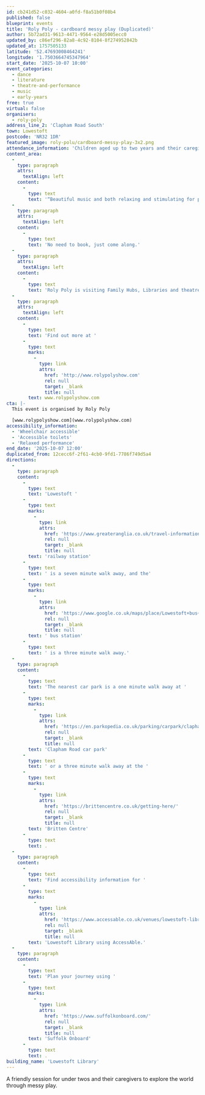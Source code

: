 ```yaml
---
id: cb241d52-c032-4604-a0fd-f8a51b0f08b4
published: false
blueprint: events
title: 'Roly Poly - cardboard messy play (Duplicated)'
author: 5b72ad31-9613-4471-9564-e28d5005ecc0
updated_by: c86ef296-82a8-4c92-8104-8f274952842b
updated_at: 1757505133
latitude: '52.47693008464241'
longitude: '1.7503664745347964'
start_date: '2025-10-07 10:00'
event_categories:
  - dance
  - literature
  - theatre-and-performance
  - music
  - early-years
free: true
virtual: false
organisers:
  - roly-poly
address_line_2: 'Clapham Road South'
town: Lowestoft
postcode: 'NR32 1DR'
featured_image: roly-polu/cardboard-messy-play-3x2.png
attendance_information: 'Children aged up to two years and their caregiver'
content_area:
  -
    type: paragraph
    attrs:
      textAlign: left
    content:
      -
        type: text
        text: '“Beautiful music and both relaxing and stimulating for parents and little ones”'
  -
    type: paragraph
    attrs:
      textAlign: left
    content:
      -
        type: text
        text: 'No need to book, just come along.'
  -
    type: paragraph
    attrs:
      textAlign: left
    content:
      -
        type: text
        text: 'Roly Poly is visiting Family Hubs, Libraries and theatres between October 2025 — March 2026.'
  -
    type: paragraph
    attrs:
      textAlign: left
    content:
      -
        type: text
        text: 'Find out more at '
      -
        type: text
        marks:
          -
            type: link
            attrs:
              href: 'http://www.rolypolyshow.com'
              rel: null
              target: _blank
              title: null
        text: www.rolypolyshow.com
cta: |-
  This event is organised by Roly Poly

  [www.rolypolyshow.com](www.rolypolyshow.com)
accessibility_information:
  - 'Wheelchair accessible'
  - 'Accessible toilets'
  - 'Relaxed performance'
end_date: '2025-10-07 12:00'
duplicated_from: 12cecc6f-2f61-4cb0-9fd1-7786f749d5a4
directions:
  -
    type: paragraph
    content:
      -
        type: text
        text: 'Lowestoft '
      -
        type: text
        marks:
          -
            type: link
            attrs:
              href: 'https://www.greateranglia.co.uk/travel-information/station-information/lwt'
              rel: null
              target: _blank
              title: null
        text: 'railway station'
      -
        type: text
        text: ' is a seven minute walk away, and the'
      -
        type: text
        marks:
          -
            type: link
            attrs:
              href: 'https://www.google.co.uk/maps/place/Lowestoft+bus+station/@52.4770576,1.7497725,18z/data=!4m24!1m15!4m14!1m6!1m2!1s0x47da1af4dc6a0171:0xa9d78eb97007c720!2sLowestoft+Library!2m2!1d1.7503366!2d52.4768238!1m6!1m2!1s0x47da1af56d372b2b:0x7065be204d63f941!2sLowestoft+bus+station,+Lowestoft+NR32+1NL!2m2!1d1.7519173!2d52.4773506!3m7!1s0x47da1af56d372b2b:0x7065be204d63f941!6m1!1v5!8m2!3d52.4773506!4d1.7519173!16s%2Fg%2F1q67mdqrk?entry=ttu'
              rel: null
              target: _blank
              title: null
        text: ' bus station'
      -
        type: text
        text: ' is a three minute walk away.'
  -
    type: paragraph
    content:
      -
        type: text
        text: 'The nearest car park is a one minute walk away at '
      -
        type: text
        marks:
          -
            type: link
            attrs:
              href: 'https://en.parkopedia.co.uk/parking/carpark/clapham_road/nr32/east_suffolk/?arriving=202404111030&leaving=202404111230'
              rel: null
              target: _blank
              title: null
        text: 'Clapham Road car park'
      -
        type: text
        text: ' or a three minute walk away at the '
      -
        type: text
        marks:
          -
            type: link
            attrs:
              href: 'https://brittencentre.co.uk/getting-here/'
              rel: null
              target: _blank
              title: null
        text: 'Britten Centre'
      -
        type: text
        text: .
  -
    type: paragraph
    content:
      -
        type: text
        text: 'Find accessibility information for '
      -
        type: text
        marks:
          -
            type: link
            attrs:
              href: 'https://www.accessable.co.uk/venues/lowestoft-library#224575f8-3516-404e-b08b-2b948939e7ad'
              rel: null
              target: _blank
              title: null
        text: 'Lowestoft Library using AccessAble.'
  -
    type: paragraph
    content:
      -
        type: text
        text: 'Plan your journey using '
      -
        type: text
        marks:
          -
            type: link
            attrs:
              href: 'https://www.suffolkonboard.com/'
              rel: null
              target: _blank
              title: null
        text: 'Suffolk Onboard'
      -
        type: text
        text: .
building_name: 'Lowestoft Library'
---
```

A friendly session for under twos and their caregivers to explore the world through messy play.